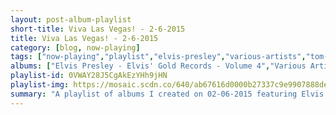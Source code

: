 ```yaml
---
layout: post-album-playlist
short-title: Viva Las Vegas! - 2-6-2015
title: Viva Las Vegas! - 2-6-2015
category: [blog, now-playing]
tags: ["now-playing","playlist","elvis-presley","various-artists","tom-jones","the-rolling-stones","ohio-express","frank-sinatra","three-dog-night","tom-jones","julie-andrews,-charmian-carr,-heather-menzies,-nicholas-hammond,-duane-chase,-angela-cartwright,-debbie-turner,-kym-karath","various-artists","the-ratpack-crooners","various-artists"]
albums: ["Elvis Presley - Elvis' Gold Records - Volume 4","Various Artists - Guys And Dolls","Tom Jones - The Best Of Tom Jones 20th Century Masters The Millennium Collection","The Rolling Stones - Hot Rocks (1964-1971)","Ohio Express - 100 '50s & '60s Hits","Frank Sinatra - Songs For Swingin' Lovers! (Remastered)","Three Dog Night - We Are Marshall Soundtrack","Tom Jones - Gold (1965 - 1975)","Julie Andrews, Charmian Carr, Heather Menzies, Nicholas Hammond, Duane Chase, Angela Cartwright, Debbie Turner, Kym Karath - The Sound Of Music - 45th Anniversary Edition","Various Artists - The Very Best Of Las Vegas","The Ratpack Crooners - 40 - Worlds Greatest Swing – The only Ratpack Lounge Crooners Album to watch girls by...","Various Artists - Ocean's Eleven (Music from the Motion Picture)"]
playlist-id: 0VWAY28J5CgAkEzYHh9jHN
playlist-img: https://mosaic.scdn.co/640/ab67616d0000b27337c9e9907888dea39387df7cab67616d0000b273b11b3fc3c89477a7dd473bd7ab67616d0000b273b91830af42c8ce5cd2f52d47ab67616d0000b273b9ea1c69fe9efbdc2df85a95
summary: "A playlist of albums I created on 02-06-2015 featuring Elvis Presley, Various Artists, Tom Jones, The Rolling Stones, Ohio Express, Frank Sinatra, Three Dog Night, Tom Jones, Julie Andrews, Charmian Carr, Heather Menzies, Nicholas Hammond, Duane Chase, Angela Cartwright, Debbie Turner, Kym Karath, Various Artists, The Ratpack Crooners, and Various Artists"
---
```

